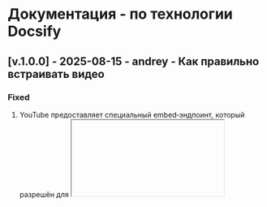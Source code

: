 # **Документация** - по технологии **Docsify**

## [v.1.0.0] - 2025-08-15 - andrey - **Как правильно встраивать видео**
### Fixed
1. YouTube предоставляет специальный embed‑эндпоинт, который разрешён для <iframe>
   1. [/embed/](README.md#L9)

---------------------------------------------------------------
## [v.1.0.0] - 2025-08-15 - andrey - **Улучшаем индексацию для поиска**
### Fixed
1. Клиентская автогенерация списка страниц из _sidebar.md
   1. автоматически парсит ,
      1. Парсинг сайдбара: мы вытаскиваем все ссылки из  и нормализуем их в вид маршрутов Docsify.
   2. извлекает все ссылки на страницы,
      1. Явный список : плагин поиска получит готовый массив маршрутов и загрузит их тексты для индексации без необходимости “прокликивать” страницы.
   3. формирует  для Docsify до инициализации,
   4. предзагружает контент, чтобы поиск индексировал всё сразу,
      1. Предзагрузка контента: параллельный  ускоряет индексацию и повышает полноту выдачи.
   5. учитывает короткие слова и кириллицу при токенизации.
      1. Кириллица и короткие слова: своя -функция исключает агрессивную фильтрацию.
---------------------------------------------------------------
## [v.1.0.0] - 2025-08-15 - andrey - **Создаем документацию** - по технологии **Docsify**
### Added
1. [Делаем общее описание](README.md)
2. [Структура меню](_sidebar.md)
3. [“флажок” для GitHub Pages](.nojekyll)
4. [Как пользоваться документацией](guide.md)
5. [ПЛС ЧЕРНОМОРСК](ilk_001_main.md)
6. ["контейнер" для запуска Docsify‑сайта](index.html)
7. [В папке images](images\home.png) будем держать все скриншоты

---------------------------------------------------------------